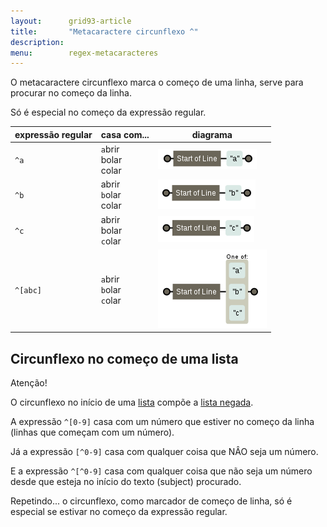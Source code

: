 ```yaml
---
layout:      grid93-article
title:       "Metacaractere circunflexo ^"
description: 
menu:        regex-metacaracteres
---
```


O metacaractere circunflexo marca o começo de uma linha, serve para procurar no começo da linha.

Só é especial no começo da expressão regular.

<table>
    <thead>
        <tr>
            <th>expressão regular</th>
            <th>casa com...</th>
            <th>diagrama</th>
        </tr>
    </thead>
    <tbody>
        <tr>
            <td><code>^a</code></td>
            <td>
                <code>a</code>brir<br />
                bolar<br />
                colar
            </td>
            <td><img src="regex-a.png" alt="Figura ilustrando o metacaractere circunflexo" title="Expresão regular: metacaractere circunflexo" /></td>
        </tr>
        <tr>
            <td><code>^b</code></td>
            <td>
                abrir<br />
                <code>b</code>olar<br />
                colar
            </td>
            <td><img src="regex-b.png" alt="Figura ilustrando o metacaractere circunflexo" title="Expresão regular: metacaractere circunflexo" /></td>
        </tr>
        <tr>
            <td><code>^c</code></td>
            <td>
                abrir<br />
                bolar<br />
                <code>c</code>olar
            </td>
            <td><img src="regex-c.png" alt="Figura ilustrando o metacaractere circunflexo" title="Expresão regular: metacaractere circunflexo" /></td>
        </tr>
        <tr>
            <td><code>^[abc]</code></td>
            <td>
                <code>a</code>brir<br />
                <code>b</code>olar<br />
                <code>c</code>olar
            </td>
            <td><img src="regex-abc.png" alt="Figura ilustrando o metacaractere circunflexo" title="Expresão regular: metacaractere circunflexo" /></td>
        </tr>
    </tbody>
</table>



Circunflexo no começo de uma lista
---

Atenção!

O circunflexo no início de uma [lista](/regex/metacaractere-lista/) compõe a [lista negada](/regex/metacaractere-lista-negada/).

A expressão `^[0-9]` casa com um número que estiver no começo da linha (linhas que começam com um número).

Já a expressão `[^0-9]` casa com qualquer coisa que NÂO seja um número.

E a expressão `^[^0-9]` casa com qualquer coisa que não seja um número desde que esteja no início do texto (subject) procurado.

Repetindo... o circunflexo, como marcador de começo de linha, só é especial se estivar no começo da expressão regular.
